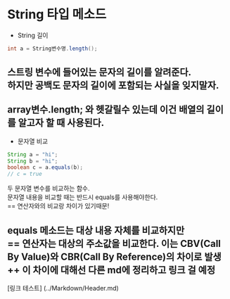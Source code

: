 # String 타입 메소드

* String 길이

``` java
int a = String변수명.length();
```
스트링 변수에 들어있는 문자의 길이를 알려준다.   
하지만 공백도 문자의 길이에 포함되는 사실을 잊지말자.
<br><br>
array변수.length; 와 헷갈릴수 있는데 이건 배열의 길이를 알고자 할 때 사용된다.
----
* 문자열 비교
``` java
String a = "hi";
String b = "hi";
boolean c = a.equals(b);
// c = true
```
두 문자열 변수를 비교하는 함수.  
문자열 내용을 비교할 때는 반드시 equals를 사용해야한다.  
== 연산자와의 비교랑 차이가 있기때문!

equals 메소드는 대상 내용 자체를 비교하지만  
== 연산자는 대상의 주소값을 비교한다.
이는 CBV(Call By Value)와 CBR(Call By Reference)의 차이로 발생  
++ 이 차이에 대해선 다른 md에 정리하고 링크 걸 예정  
----

[링크 테스트] (../Markdown/Header.md)